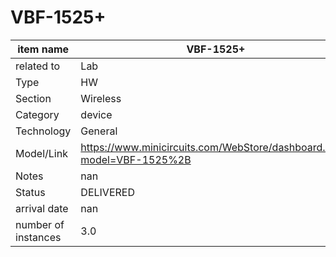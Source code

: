 
# VBF-1525+

| item name | VBF-1525+ |
| -------- | -------- | 
| related to | Lab | 
| Type | HW | 
| Section | Wireless | 
| Category | device |
| Technology | General |
| Model/Link | https://www.minicircuits.com/WebStore/dashboard.html?model=VBF-1525%2B |
| Notes | nan |
| Status | DELIVERED |
| arrival date | nan |
| number of instances | 3.0 | 
        